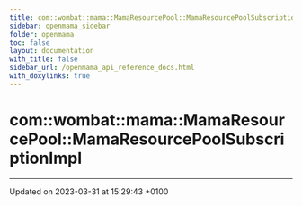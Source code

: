 ```yaml
---
title: com::wombat::mama::MamaResourcePool::MamaResourcePoolSubscriptionImpl
sidebar: openmama_sidebar
folder: openmama
toc: false
layout: documentation
with_title: false
sidebar_url: /openmama_api_reference_docs.html
with_doxylinks: true
---
```


# com::wombat::mama::MamaResourcePool::MamaResourcePoolSubscriptionImpl





-------------------------------

Updated on 2023-03-31 at 15:29:43 +0100